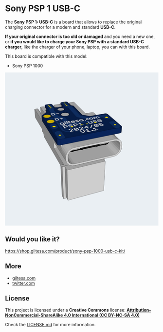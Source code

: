 # Sony PSP 1 USB-C

The **Sony PSP 1: USB-C** is a board that allows to replace the original charging connector for a modern and standard **USB-C**.

**If your original connector is too old or damaged** and you need a new one, or **if you would like to charge your Sony PSP with a standard USB-C charger**, like the charger of your phone, laptop, you can with this board.

This board is compatible with this model:

*   Sony PSP 1000

![Sony-PSP-USB-C](https://raw.githubusercontent.com/giltesa/Sony-PSP1-USB-C-Kit/master/4.%20Photos/Sony-PSP1-v1.1.jpg)


## Would you like it?

https://shop.giltesa.com/product/sony-psp-1000-usb-c-kit/


## More

- [giltesa.com](https://giltesa.com "giltesa.com")
- [twitter.com](https://twitter.com/giltesa "twitter.com")


## License

This project is licensed under a **Creative Commons** license:
**[Attribution-NonCommercial-ShareAlike 4.0 International (CC BY-NC-SA 4.0) ](https://creativecommons.org/licenses/by-nc-sa/4.0/)**

Check the [LICENSE.md](LICENSE.md) for more information.